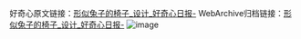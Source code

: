 好奇心原文链接：[形似兔子的椅子_设计_好奇心日报-](https://www.qdaily.com/articles/3155.html)
WebArchive归档链接：[形似兔子的椅子_设计_好奇心日报-](http://web.archive.org/web/20190623151619/https://www.qdaily.com/articles/3155.html)
![image](http://ww3.sinaimg.cn/large/007d5XDply1g3v6r4g9xij30u03ibk5m)